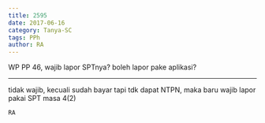 ```yaml
---
title: 2595
date: 2017-06-16
category: Tanya-SC
tags: PPh
author: RA
---
```


WP PP 46, wajib lapor SPTnya? boleh lapor pake aplikasi?

---

tidak wajib, kecuali sudah bayar tapi tdk dapat NTPN, maka baru wajib lapor pakai SPT masa 4(2)

`RA`
